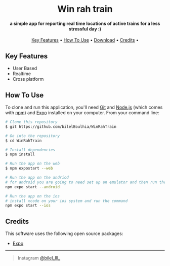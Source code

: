 

<h1 align="center">
  <br>
  <a href="https://github.com/bilelBoulhia/WinRahTrain" alt="Markdownify" width="200">
  </a>
  <br>
  Win rah train
  <br>
</h1>
<h4 align="center">a simple app for reporting real time locations of active trains for a less stressful day :)</h4>

<p align="center">
  <a href="#key-features">Key Features</a> •
  <a href="#how-to-use">How To Use</a> •
  <a href="#download">Download</a> •
  <a href="#credits">Credits</a> •

</p>



## Key Features

* User Based
* Realtime
* Cross platform
  

## How To Use

To clone and run this application, you'll need [Git](https://git-scm.com) and [Node.js](https://nodejs.org/en/download/) (which comes with [npm](http://npmjs.com)) 
and [Expo](https://expo.dev)
installed on your computer. From your command line:

```bash
# Clone this repository
$ git https://github.com/bilelBoulhia/WinRahTrain

# Go into the repository
$ cd WinRahTrain

# Install dependencies
$ npm install

# Run the app on the web
$ npm expostart --web

# Run the app on the andriod
# for android you are going to need set up an emulator and then run the command or use expo go app with an actual android device
npm expo start --android

# Run the app on the ios
# install xcode on your ios system and run the command
npm expo start --ios


```





## Credits

This software uses the following open source packages:

- [Expo](https://expo.dv)
 
</a>





---


> Instagram [@bilel_lll_](https://www.instagram.com/bilel_lll_/)

